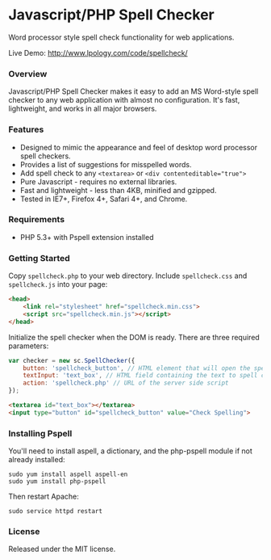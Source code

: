 Javascript/PHP Spell Checker
============================

Word processor style spell check functionality for web applications.

Live Demo: http://www.lpology.com/code/spellcheck/

### Overview ###
Javascript/PHP Spell Checker makes it easy to add an MS Word-style spell checker to any web application with almost no configuration. It's fast, lightweight, and works in all major browsers.  

### Features ###

* Designed to mimic the appearance and feel of desktop word processor spell checkers.
* Provides a list of suggestions for misspelled words.
* Add spell check to any `<textarea>` or `<div contenteditable="true">`
* Pure Javascript - requires no external libraries. 
* Fast and lightweight - less than 4KB, minified and gzipped.
* Tested in IE7+, Firefox 4+, Safari 4+, and Chrome.

### Requirements ###

+ PHP 5.3+ with Pspell extension installed

### Getting Started ###
Copy `spellcheck.php` to your web directory. Include `spellcheck.css` and `spellcheck.js` into your page:

```html
<head>
	<link rel="stylesheet" href="spellcheck.min.css">
	<script src="spellcheck.min.js"></script>
</head>
```

Initialize the spell checker when the DOM is ready. There are three required parameters:

```javascript
var checker = new sc.SpellChecker({
	button: 'spellcheck_button', // HTML element that will open the spell checker when clicked
	textInput: 'text_box', // HTML field containing the text to spell check
	action: 'spellcheck.php' // URL of the server side script 
});
```

```html
<textarea id="text_box"></textarea>
<input type="button" id="spellcheck_button" value="Check Spelling">
```

### Installing Pspell ###
You'll need to install aspell, a dictionary, and the php-pspell module if not already installed:

```
sudo yum install aspell aspell-en
sudo yum install php-pspell
```

Then restart Apache:

```
sudo service httpd restart
```

### License ###
Released under the MIT license.